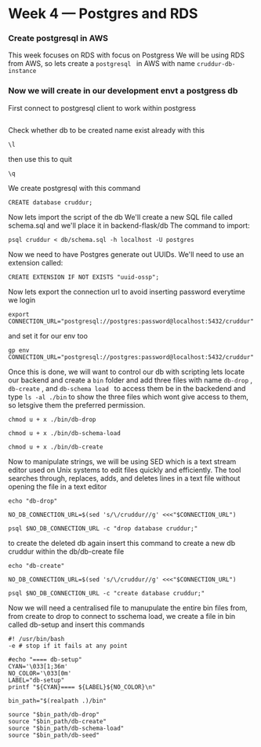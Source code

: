 # Week 4 — Postgres and RDS

### Create postgresql in AWS
This week focuses on RDS with focus on Postgress
We will be using RDS from AWS, so lets create a ```postgresql ``` in AWS with name ``` cruddur-db-instance ```

### Now we will create in our development envt a postgress db
First connect to postgresql client to work within postgress

```psql -U postgres --host localhost
```

Check whether db to be created name exist already with this

```
\l   
```

then use this to quit

```
\q
```

We create postgresql with this command 

```
CREATE database cruddur;
```

Now lets import the script of the db
We'll create a new SQL file called schema.sql and we'll place it in backend-flask/db
The command to import:

```
psql cruddur < db/schema.sql -h localhost -U postgres

```

Now we need to have Postgres generate out UUIDs. We'll need to use an extension called:

```
CREATE EXTENSION IF NOT EXISTS "uuid-ossp";

```

Now lets export the connection url to avoid inserting password everytime we login

```
export CONNECTION_URL="postgresql://postgres:password@localhost:5432/cruddur"
```

and set it for our env too 

```
gp env CONNECTION_URL="postgresql://postgres:password@localhost:5432/cruddur"

```

Once this is done, we will want to control our db with scripting
lets locate our backend and create a ``` bin ``` folder and add three files with name ``` db-drop ``` , ``` db-create ``` , and ```db-schema load ```
to access them be in the backedend and  type ``` ls -al ./bin ``` to show the three files which wont give access to them, so letsgive them the preferred permission.

```
chmod u + x ./bin/db-drop

```

```
chmod u + x ./bin/db-schema-load

```

```
chmod u + x ./bin/db-create

```

Now to manipulate strings, we will be using SED which is a text stream editor used on Unix systems to edit files quickly and efficiently. The tool searches through, replaces, adds, and deletes lines in a text file without opening the file in a text editor

```
echo "db-drop"

NO_DB_CONNECTION_URL=$(sed 's/\/cruddur//g' <<<"$CONNECTION_URL")

psql $NO_DB_CONNECTION_URL -c "drop database cruddur;"

```
to create the deleted db again insert this command to create a new db cruddur within the db/db-create file

```
echo "db-create"

NO_DB_CONNECTION_URL=$(sed 's/\/cruddur//g' <<<"$CONNECTION_URL")

psql $NO_DB_CONNECTION_URL -c "create database cruddur;"

```

Now we will need a centralised file to manupulate the entire bin files from, from create to drop to connect to sschema load, we create a file in bin called db-setup and insert this commands

```
#! /usr/bin/bash
-e # stop if it fails at any point

#echo "==== db-setup"
CYAN='\033[1;36m'
NO_COLOR='\033[0m'
LABEL="db-setup"
printf "${CYAN}==== ${LABEL}${NO_COLOR}\n"

bin_path="$(realpath .)/bin"

source "$bin_path/db-drop"
source "$bin_path/db-create"
source "$bin_path/db-schema-load"
source "$bin_path/db-seed"

```

